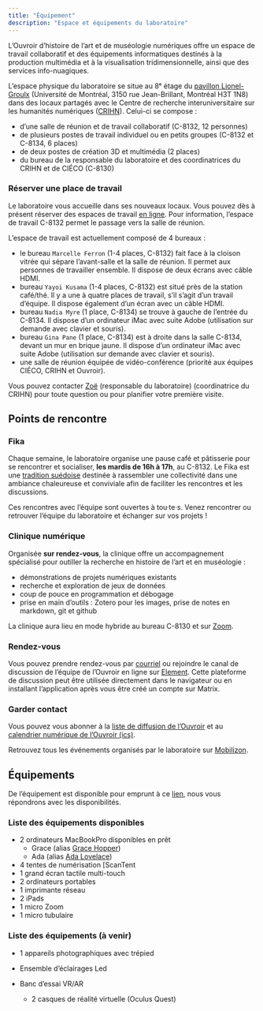 ```yaml
---
title: "Équipement"
description: "Espace et équipements du laboratoire"
---
```


L’Ouvroir d’histoire de l’art et de muséologie numériques offre un espace de travail collaboratif et des équipements informatiques destinés à la production multimédia et à la visualisation tridimensionnelle, ainsi que des services info-nuagiques.

L’espace physique du laboratoire se situe au 8ᵉ étage du [pavillon Lionel-Groulx](https://plancampus.umontreal.ca/montreal/?tx_udemplancampus_pi1[building]=362) (Université de Montréal, 3150 rue Jean-Brillant, Montréal H3T 1N8) dans des locaux partagés avec le Centre de recherche interuniversitaire sur les humanités numériques ([CRIHN](https://www.crihn.org)). Celui-ci se compose&nbsp;:

- d’une salle de réunion et de travail collaboratif (C-8132, 12 personnes)
- de plusieurs postes de travail individuel ou en petits groupes (C-8132 et C-8134, 6 places)
- de deux postes de création 3D et multimédia (2 places)
- du bureau de la responsable du laboratoire et des coordinatrices du CRIHN et de CIÉCO (C-8130)

### Réserver une place de travail

Le laboratoire vous accueille dans ses nouveaux locaux. Vous pouvez dès à présent réserver des espaces de travail [en ligne](https://docs.google.com/spreadsheets/d/1eyWN2qtfXiWGzQESRjXJAXzpsEp5Cc756iMJHbkQsIU/edit?gid=2106540977#gid=2106540977). Pour information, l’espace de travail C-8132 permet le passage vers la salle de réunion. 

L’espace de travail est actuellement composé de 4 bureaux&nbsp;:

- le bureau `Marcelle Ferron` (1-4 places, C-8132) fait face à la cloison vitrée qui sépare l’avant-salle et la salle de réunion. Il permet aux personnes de travailler ensemble. Il dispose de deux écrans avec câble HDMI.
- bureau `Yayoi Kusama` (1-4 places, C-8132) est situé près de la station café/thé. Il y a une à quatre places de travail, s’il s’agit d’un travail d’équipe. Il dispose également d’un écran avec un câble HDMI.
- bureau `Nadia Myre` (1 place, C-8134) se trouve à gauche de l’entrée du C-8134. Il dispose d’un ordinateur iMac avec suite Adobe (utilisation sur demande avec clavier et souris).
- bureau `Gina Pane` (1 place, C-8134) est à droite dans la salle C-8134, devant un mur en brique jaune. Il dispose d’un ordinateur iMac avec suite Adobe  (utilisation sur demande avec clavier et souris).
- une salle de réunion équipée de vidéo-conférence (priorité aux équipes CIÉCO, CRIHN et Ouvroir). 

Vous pouvez contacter [Zoë](mailto:ouvroir@umontreal.ca) (responsable du laboratoire) (coordinatrice du CRIHN) pour toute question ou pour planifier votre première visite.

## Points de rencontre

### Fika

Chaque semaine, le laboratoire organise une pause café et pâtisserie pour se rencontrer et socialiser, **les mardis de 16h à 17h**, au C-8132. Le Fika est une [tradition suédoise](https://www.swedishfood.com/fika) destinée à rassembler une collectivité dans une ambiance chaleureuse et conviviale afin de faciliter les rencontres et les discussions.

Ces rencontres avec l’équipe sont ouvertes à tou·te·s. Venez rencontrer ou retrouver l’équipe du laboratoire et échanger sur vos projets !

### Clinique numérique

Organisée **sur rendez-vous**, la clinique offre un accompagnement spécialisé pour outiller la recherche en histoire de l’art et en muséologie :

- démonstrations de projets numériques existants
- recherche et exploration de jeux de données
- coup de pouce en programmation et débogage
- prise en main d’outils : Zotero pour les images, prise de notes en markdown, git et github

La clinique aura lieu en mode hybride au bureau C-8130 et sur [Zoom](https://umontreal.zoom.us/j/82480661654?pwd=cUlzb09hZ3lkd2UvcmpPbTdmQkZBQT09).

### Rendez-vous

Vous pouvez prendre rendez-vous par [courriel](mailto:ouvroir@umontreal.ca) ou rejoindre le canal de discussion de l’équipe de l’Ouvroir en ligne sur [Element](https://matrix.to/#/!AaxspHhzNUgFJpDKTr:matrix.org?via=matrix.org). Cette plateforme de discussion peut être utilisée directement dans le navigateur ou en installant l’application après vous être créé un compte sur Matrix.

### Garder contact

Vous pouvez vous abonner à la [liste de diffusion de l’Ouvroir](https://listes.umontreal.ca/wws/subscribe/ouvroir/) et au [calendrier numérique de l’Ouvroir (ics)](https://outlook.office365.com/owa/calendar/00612925e3e44352a2fecda3cc840ee0@umontreal.ca/c2e6e5f6a7264c3b99fb9f6ef3f69b617923860242817213963/calendar.ics).

Retrouvez tous les événements organisés par le laboratoire sur [Mobilizon](https://mobilizon.fr/@ouvroir_lab/events/).

## Équipements

De l’équipement est disponible pour emprunt à ce [lien](https://docs.google.com/forms/d/e/1FAIpQLSfHke6ionjNqTVXuHP98XDta5GFmk22yGTfz9ZDUKn4G7Ue6Q/viewform), nous vous répondrons avec les disponibilités. 

### Liste des équipements disponibles

- 2 ordinateurs MacBookPro disponibles en prêt
  - Grace (alias [Grace Hopper](https://fr.wikipedia.org/wiki/Grace_Hopper/))
  - Ada (alias [Ada Lovelace](https://fr.wikipedia.org/wiki/Ada_Lovelace/))
- 4 tentes de numérisation [ScanTent
- 1 grand écran tactile multi-touch
- 2 ordinateurs portables
- 1 imprimante réseau 
- 2 iPads
- 1 micro Zoom
- 1 micro tubulaire

### Liste des équipements (à venir)

- 1 appareils photographiques avec trépied

- Ensemble d’éclairages Led

- Banc d’essai VR/AR 
  - 2 casques de réalité virtuelle (Oculus Quest) 
  
    

